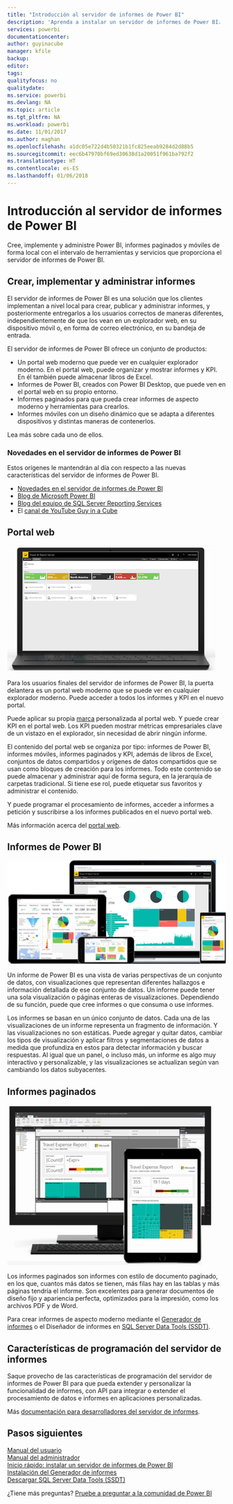 ```yaml
---
title: "Introducción al servidor de informes de Power BI"
description: 'Aprenda a instalar un servidor de informes de Power BI. '
services: powerbi
documentationcenter: 
author: guyinacube
manager: kfile
backup: 
editor: 
tags: 
qualityfocus: no
qualitydate: 
ms.service: powerbi
ms.devlang: NA
ms.topic: article
ms.tgt_pltfrm: NA
ms.workload: powerbi
ms.date: 11/01/2017
ms.author: maghan
ms.openlocfilehash: a1dc05e722d4b50321b1fc825eeab9284d2d88b5
ms.sourcegitcommit: eec6b47970bf69ed30638d1a20051f961ba792f2
ms.translationtype: HT
ms.contentlocale: es-ES
ms.lasthandoff: 01/06/2018
---
```

# <a name="get-started-with-power-bi-report-server"></a>Introducción al servidor de informes de Power BI
Cree, implemente y administre Power BI, informes paginados y móviles de forma local con el intervalo de herramientas y servicios que proporciona el servidor de informes de Power BI.

## <a name="create-deploy-and-manage-reports"></a>Crear, implementar y administrar informes
El servidor de informes de Power BI es una solución que los clientes implementan a nivel local para crear, publicar y administrar informes, y posteriormente entregarlos a los usuarios correctos de maneras diferentes, independientemente de que los vean en un explorador web, en su dispositivo móvil o, en forma de correo electrónico, en su bandeja de entrada.

El servidor de informes de Power BI ofrece un conjunto de productos:

* Un portal web moderno que puede ver en cualquier explorador moderno. En el portal web, puede organizar y mostrar informes y KPI. En él también puede almacenar libros de Excel.
* Informes de Power BI, creados con Power BI Desktop, que puede ven en el portal web en su propio entorno.
* Informes paginados para que pueda crear informes de aspecto moderno y herramientas para crearlos.
* Informes móviles con un diseño dinámico que se adapta a diferentes dispositivos y distintas maneras de contenerlos.

Lea más sobre cada uno de ellos.

### <a name="whats-new-in-power-bi-report-server"></a>Novedades en el servidor de informes de Power BI
Estos orígenes le mantendrán al día con respecto a las nuevas características del servidor de informes de Power BI.

* [Novedades en el servidor de informes de Power BI](whats-new.md)
* [Blog de Microsoft Power BI](https://powerbi.microsoft.com/blog/)
* [Blog del equipo de SQL Server Reporting Services](https://blogs.msdn.microsoft.com/sqlrsteamblog/)
* El [canal de YouTube Guy in a Cube](https://aka.ms/guyinacube)

## <a name="web-portal"></a>Portal web
![](media/get-started/web-portal.png)

Para los usuarios finales del servidor de informes de Power BI, la puerta delantera es un portal web moderno que se puede ver en cualquier explorador moderno. Puede acceder a todos los informes y KPI en el nuevo portal.

Puede aplicar su propia [marca](https://docs.microsoft.com/sql/reporting-services/branding-the-web-portal) personalizada al portal web. Y puede crear KPI en el portal web. Los KPI pueden mostrar métricas empresariales clave de un vistazo en el explorador, sin necesidad de abrir ningún informe.

El contenido del portal web se organiza por tipo: informes de Power BI, informes móviles, informes paginados y KPI, además de libros de Excel, conjuntos de datos compartidos y orígenes de datos compartidos que se usan como bloques de creación para los informes. Todo este contenido se puede almacenar y administrar aquí de forma segura, en la jerarquía de carpetas tradicional. Si tiene ese rol, puede etiquetar sus favoritos y administrar el contenido.

Y puede programar el procesamiento de informes, acceder a informes a petición y suscribirse a los informes publicados en el nuevo portal web.

Más información acerca del [portal web](https://docs.microsoft.com/sql/reporting-services/web-portal-ssrs-native-mode).

## <a name="power-bi-reports"></a>Informes de Power BI
![](media/get-started/powerbi-reports.png)

Un informe de Power BI es una vista de varias perspectivas de un conjunto de datos, con visualizaciones que representan diferentes hallazgos e información detallada de ese conjunto de datos.  Un informe puede tener una sola visualización o páginas enteras de visualizaciones. Dependiendo de su función, puede que cree informes o que consuma o use informes.

Los informes se basan en un único conjunto de datos. Cada una de las visualizaciones de un informe representa un fragmento de información. Y las visualizaciones no son estáticas. Puede agregar y quitar datos, cambiar los tipos de visualización y aplicar filtros y segmentaciones de datos a medida que profundiza en estos para detectar información y buscar respuestas. Al igual que un panel, o incluso más, un informe es algo muy interactivo y personalizable, y las visualizaciones se actualizan según van cambiando los datos subyacentes.

## <a name="paginated-reports"></a>Informes paginados
![](media/get-started/paginated-reports.png)

Los informes paginados son informes con estilo de documento paginado, en los que, cuantos más datos se tienen, más filas hay en las tablas y más páginas tendría el informe. Son excelentes para generar documentos de diseño fijo y apariencia perfecta, optimizados para la impresión, como los archivos PDF y de Word.

Para crear informes de aspecto moderno mediante el [Generador de informes](https://docs.microsoft.com/sql/reporting-services/report-builder/report-builder-in-sql-server-2016) o el Diseñador de informes en [SQL Server Data Tools (SSDT)](https://docs.microsoft.com/sql/reporting-services/tools/reporting-services-in-sql-server-data-tools-ssdt).

## <a name="report-server-programming-features"></a>Características de programación del servidor de informes
Saque provecho de las características de programación del servidor de informes de Power BI para que pueda extender y personalizar la funcionalidad de informes, con API para integrar o extender el procesamiento de datos e informes en aplicaciones personalizadas.

Más [documentación para desarrolladores del servidor de informes](https://docs.microsoft.com/sql/reporting-services/reporting-services-developer-documentation).

## <a name="next-steps"></a>Pasos siguientes
[Manual del usuario](user-handbook-overview.md)  
[Manual del administrador](admin-handbook-overview.md)  
[Inicio rápido: instalar un servidor de informes de Power BI](quickstart-install-report-server.md)  
[Instalación del Generador de informes](https://docs.microsoft.com/sql/reporting-services/install-windows/install-report-builder)  
[Descargar SQL Server Data Tools (SSDT)](http://go.microsoft.com/fwlink/?LinkID=616714)

¿Tiene más preguntas? [Pruebe a preguntar a la comunidad de Power BI](https://community.powerbi.com/)

